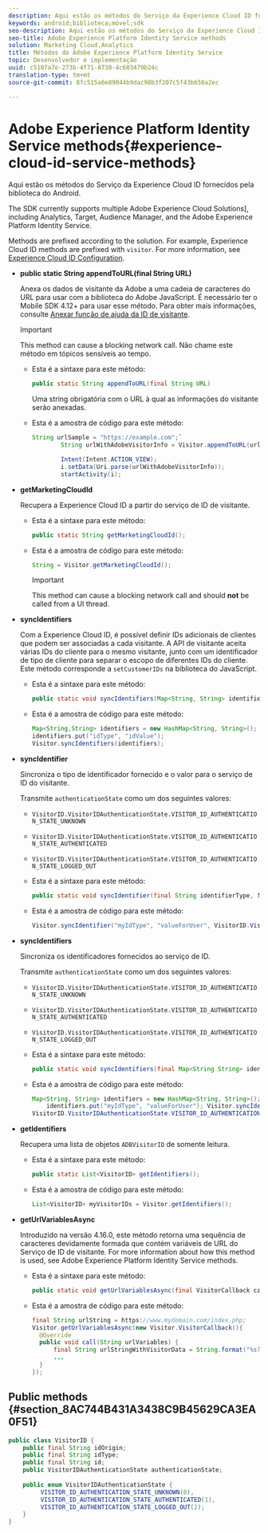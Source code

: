 ```yaml
---
description: Aqui estão os métodos do Serviço da Experience Cloud ID fornecidos pela biblioteca do Android.
keywords: android;biblioteca;móvel;sdk
seo-description: Aqui estão os métodos do Serviço da Experience Cloud ID fornecidos pela biblioteca do Android.
seo-title: Adobe Experience Platform Identity Service methods
solution: Marketing Cloud,Analytics
title: Métodos do Adobe Experience Platform Identity Service
topic: Desenvolvedor e implementação
uuid: c5107a7e-273b-4f71-8738-4c603479b24c
translation-type: tm+mt
source-git-commit: 8fc515a6e89044b9dac98b3f207c5f43b658a2ec

---
```



# Adobe Experience Platform Identity Service methods{#experience-cloud-id-service-methods}

Aqui estão os métodos do Serviço da Experience Cloud ID fornecidos pela biblioteca do Android.

The SDK currently supports multiple Adobe Experience Cloud Solutions], including Analytics, Target, Audience Manager, and the Adobe Experience Platform Identity Service.

Methods are prefixed according to the solution. For example, Experience Cloud ID methods are prefixed with `visitor`. For more information, see [Experience Cloud ID Configuration](/help/android/c-marketing-cloud/mcvid.md).

* **public static String appendToURL(final String URL)**

   Anexa os dados de visitante da Adobe a uma cadeia de caracteres do URL para usar com a biblioteca do Adobe JavaScript. É necessário ter o Mobile SDK 4.12+ para usar esse método. Para obter mais informações, consulte [Anexar função de ajuda da ID de visitante](https://marketing.adobe.com/resources/help/en_US/mcvid/mcvid-appendvisitorid.html).

   >[!IMPORTANT]
   >
   >This method can cause a blocking network call. Não chame este método em tópicos sensíveis ao tempo.

   * Esta é a sintaxe para este método:

      ```java
      public static String appendToURL(final String URL) 
      ```

      Uma string obrigatória com o URL à qual as informações do visitante serão anexadas.

   * Esta é a amostra de código para este método:

      ```java
      String urlSample = "https://example.com";`
              String urlWithAdobeVisitorInfo = Visitor.appendToURL(urlSample);
      
              Intent(Intent.ACTION_VIEW);
              i.setData(Uri.parse(urlWithAdobeVisitorInfo));
              startActivity(i);
      ```

* **getMarketingCloudId**

   Recupera a Experience Cloud ID a partir do serviço de ID de visitante.

   * Esta é a sintaxe para este método:

      ```java
      public static String getMarketingCloudId(); 
      ```

   * Esta é a amostra de código para este método:

      ```java
      String = Visitor.getMarketingCloudId();
      ```

      >[!IMPORTANT]
      >
      >This method can cause a blocking network call and should **not** be called from a UI thread.

* **syncIdentifiers**

   Com a Experience Cloud ID, é possível definir IDs adicionais de clientes que podem ser associadas a cada visitante. A API de visitante aceita várias IDs do cliente para o mesmo visitante, junto com um identificador de tipo de cliente para separar o escopo de diferentes IDs do cliente. Este método corresponde a `setCustomerIDs` na biblioteca do JavaScript.

   * Esta é a sintaxe para este método:

      ```java
      public static void syncIdentifiers(Map<String, String> identifiers); 
      ```

   * Esta é a amostra de código para este método:

      ```java
      Map<String,String> identifiers = new HashMap<String, String>();
      identifiers.put("idType", "idValue");
      Visitor.syncIdentifiers(identifiers);
      ```

* **syncIdentifier**

   Sincroniza o tipo de identificador fornecido e o valor para o serviço de ID do visitante.

   Transmite `authenticationState` como um dos seguintes valores:

   * `VisitorID.VisitorIDAuthenticationState.VISITOR_ID_AUTHENTICATION_STATE_UNKNOWN`
   * `VisitorID.VisitorIDAuthenticationState.VISITOR_ID_AUTHENTICATION_STATE_AUTHENTICATED`
   * `VisitorID.VisitorIDAuthenticationState.VISITOR_ID_AUTHENTICATION_STATE_LOGGED_OUT`

   * Esta é a sintaxe para este método:

      ```java
      public static void syncIdentifier(final String identifierType, final String identifier, final VisitorID.VisitorIDAuthenticationState authenticationState);
      ```

   * Esta é a amostra de código para este método:

      ```java
      Visitor.syncIdentifier("myIdType", "valueForUser", VisitorID.VisitorIDAuthenticationState.VISITOR_ID_AUTHENTICATION_STATE_LOGGED_OUT);
      ```

* **syncIdentifiers**

   Sincroniza os identificadores fornecidos ao serviço de ID.

   Transmite `authenticationState` como um dos seguintes valores:
   * `VisitorID.VisitorIDAuthenticationState.VISITOR_ID_AUTHENTICATION_STATE_UNKNOWN`
   * `VisitorID.VisitorIDAuthenticationState.VISITOR_ID_AUTHENTICATION_STATE_AUTHENTICATED`
   * `VisitorID.VisitorIDAuthenticationState.VISITOR_ID_AUTHENTICATION_STATE_LOGGED_OUT`

   * Esta é a sintaxe para este método:

      ```java
      public static void syncIdentifiers(final Map<String String> identifiers, final VisitorID.VisitorIDAuthenticationState authenticationState);
      ```

   * Esta é a amostra de código para este método:

      ```java
      Map<String, String> identifiers = new HashMap<String, String>();
          identifiers.put("myIdType", "valueForUser"); Visitor.syncIdentifiers(identifiers,
      VisitorID.VisitorIDAuthenticationState.VISITOR_ID_AUTHENTICATION_STATE_AUTHENTICATED); 
      ```

* **getIdentifiers**

   Recupera uma lista de objetos `ADBVisitorID` de somente leitura.

   * Esta é a sintaxe para este método:

      ```java
      public static List<VisitorID> getIdentifiers(); 
      ```

   * Esta é a amostra de código para este método:

      ```java
      List<VisitorID> myVisitorIDs = Visitor.getIdentifiers(); 
      ```

* **getUrlVariablesAsync**

   Introduzido na versão 4.16.0, este método retorna uma sequência de caracteres devidamente formada que contém variáveis de URL do Serviço de ID de visitante. For more information about how this method is used, see Adobe Experience Platform Identity Service methods.[](/help/android/reference/hybrid-app.md)

   * Esta é a sintaxe para este método:

      ```java
      public static void getUrlVariablesAsync(final VisitorCallback callback);
      ```

   * Esta é a amostra de código para este método:

      ```java
      final String urlString = https://www.mydomain.com/index.php; 
      Visitor.getUrlVariablesAsync(new Visitor.VisitorCallback(){ 
        @Override 
        public void call(String urlVariables) { 
            final String urlStringWithVisitorData = String.format("%s?%s", urlString, urlVariables); 
            ...
        } 
      });
      ```

## Public methods {#section_8AC744B431A3438C9B45629CA3EA0F51}

```java
public class VisitorID { 
    public final String idOrigin; 
    public final String idType; 
    public final String id; 
    public VisitorIDAuthenticationState authenticationState; 
 
    public enum VisitorIDAuthenticationState { 
         VISITOR_ID_AUTHENTICATION_STATE_UNKNOWN(0), 
         VISITOR_ID_AUTHENTICATION_STATE_AUTHENTICATED(1), 
         VISITOR_ID_AUTHENTICATION_STATE_LOGGED_OUT(2); 
    } 
}
```
